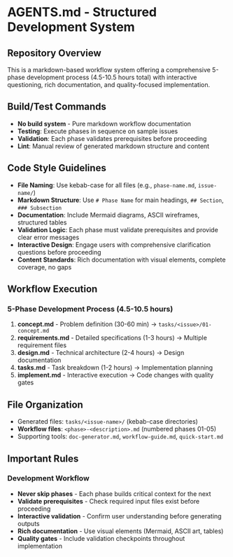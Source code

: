 # AGENTS.md - Structured Development System

## Repository Overview
This is a markdown-based workflow system offering a comprehensive 5-phase development process (4.5-10.5 hours total) with interactive questioning, rich documentation, and quality-focused implementation.

## Build/Test Commands
- **No build system** - Pure markdown workflow documentation
- **Testing**: Execute phases in sequence on sample issues
- **Validation**: Each phase validates prerequisites before proceeding
- **Lint**: Manual review of generated markdown structure and content

## Code Style Guidelines
- **File Naming**: Use kebab-case for all files (e.g., `phase-name.md`, `issue-name/`)
- **Markdown Structure**: Use `# Phase Name` for main headings, `## Section`, `### Subsection`
- **Documentation**: Include Mermaid diagrams, ASCII wireframes, structured tables
- **Validation Logic**: Each phase must validate prerequisites and provide clear error messages
- **Interactive Design**: Engage users with comprehensive clarification questions before proceeding
- **Content Standards**: Rich documentation with visual elements, complete coverage, no gaps

## Workflow Execution

### 5-Phase Development Process (4.5-10.5 hours)
1. **concept.md** - Problem definition (30-60 min) → `tasks/<issue>/01-concept.md`
2. **requirements.md** - Detailed specifications (1-3 hours) → Multiple requirement files
3. **design.md** - Technical architecture (2-4 hours) → Design documentation  
4. **tasks.md** - Task breakdown (1-2 hours) → Implementation planning
5. **implement.md** - Interactive execution → Code changes with quality gates

## File Organization
- Generated files: `tasks/<issue-name>/` (kebab-case directories)
- **Workflow files**: `<phase>-<description>.md` (numbered phases 01-05)
- Supporting tools: `doc-generator.md`, `workflow-guide.md`, `quick-start.md`

## Important Rules

### Development Workflow
- **Never skip phases** - Each phase builds critical context for the next
- **Validate prerequisites** - Check required input files exist before proceeding  
- **Interactive validation** - Confirm user understanding before generating outputs
- **Rich documentation** - Use visual elements (Mermaid, ASCII art, tables)
- **Quality gates** - Include validation checkpoints throughout implementation